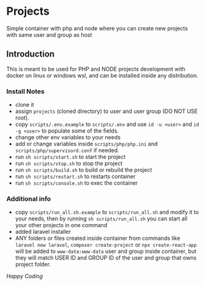 # Projects

Simple container with php and node where you can create new projects with same user and group as host

## Introduction

This is meant to be used for PHP and NODE projects development with docker on linux or windows wsl, and can be
installed inside any distribution.

### Install Notes

- clone it
- assign `projects` (cloned directory) to user and user group (DO NOT USE root).
- copy `scripts/.env.example` to `scripts/.env` and use `id -u <user>` and `id -g <user>` to populate some of the fields.
- change other env variables to your needs
- add or change variables inside `scripts/php/php.ini` and `scripts/php/supervisord.conf` if needed.
- run `sh scripts/start.sh` to start the project
- run `sh scripts/stop.sh` to stop the project
- run `sh scripts/build.sh` to build or rebuild the project
- run `sh scripts/restart.sh` to restarts container
- run `sh scripts/console.sh` to exec the container

### Additional info

- copy `scripts/run_all.sh.example` to `scripts/run_all.sh` and modify it to your needs, then by running `sh scripts/run_all.sh` you can start all your other projects in one
  command
- added laravel installer
- ANY folders or files created inside container from commands like `laravel new laravel`, `composer create-project` or `npx create-react-app`
  will be added to `www-data:www-data` user and group inside
  container, but they will match USER ID and GROUP ID of the user and group that owns project folder.

_Happy Coding_
